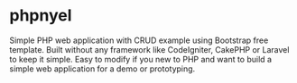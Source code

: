 # phpnyel
Simple PHP web application with CRUD example using Bootstrap free template. Built without any framework like CodeIgniter, CakePHP or Laravel to keep it simple. Easy to modify if you new to PHP and want to build a simple web application for a demo or prototyping.

